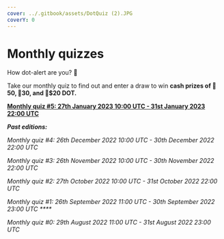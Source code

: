 ```yaml
---
cover: ../.gitbook/assets/DotQuiz (2).JPG
coverY: 0
---
```


# Monthly quizzes

How dot-alert are you? 👀

Take our monthly quiz to find out and enter a draw to win **cash prizes of 🥇$50, 🥈$30, and 🥉$20 DOT.**&#x20;

****[**Monthly quiz #5: 27th January 2023 10:00 UTC - 31st January 2023 22:00 UTC**](https://docs.google.com/forms/d/e/1FAIpQLSckoGLeL9yhaBfXVDXlb940eAgKn8O8dkVADdgiL\_pQtjsmqg/viewform?usp=sf\_link)****



_**Past editions:**_

_Monthly quiz #4: 26th December 2022 10:00 UTC - 30th December 2022 22:00 UTC_

_Monthly quiz #3: 26th November 2022 10:00 UTC - 30th November 2022 22:00 UTC_

_Monthly quiz #2: 27th October 2022 10:00 UTC - 31st October 2022 22:00 UTC_

_Monthly quiz #1: 26th September 2022 11:00 UTC - 30th September 2022 23:00 UTC  ****_&#x20;

_Monthly quiz #0: 29th August 2022 11:00 UTC - 31st August 2022 23:00 UTC_&#x20;

